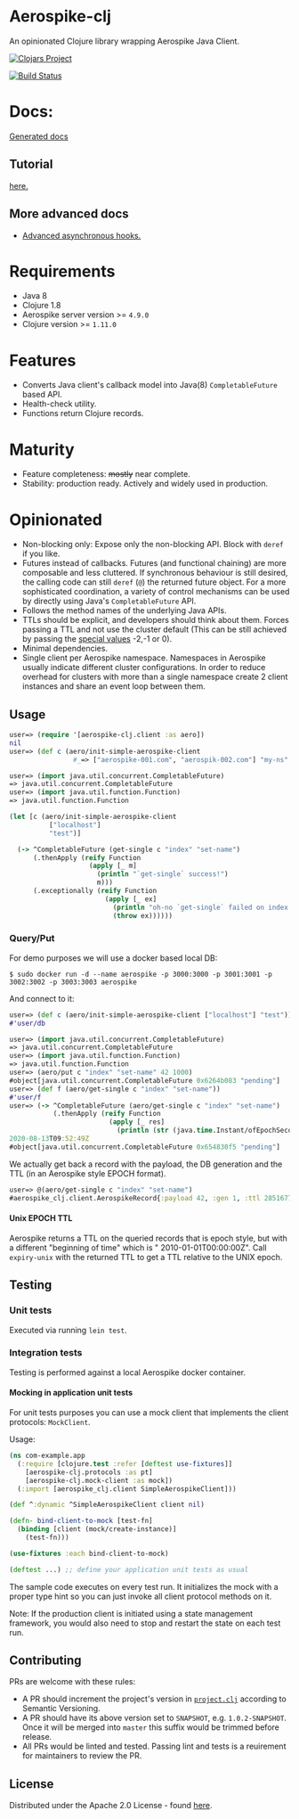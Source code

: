 # Aerospike-clj

An opinionated Clojure library wrapping Aerospike Java Client.

[![Clojars Project](https://img.shields.io/clojars/v/com.appsflyer/aerospike-clj.svg)](https://clojars.org/com.appsflyer/aerospike-clj)

[![Build Status](https://img.shields.io/github/workflow/status/AppsFlyer/aerospike-clj/Push%20CI%20-%20master?event=push&branch=master&label=build%20%26%20test)](https://github.com/AppsFlyer/aerospike-clj/actions)

# Docs:

[Generated docs](https://appsflyer.github.io/aerospike-clj/)

## Tutorial

[here.](https://appsflyer.github.io/aerospike-clj/tutorial.html)

## More advanced docs

* [Advanced asynchronous hooks.](https://appsflyer.github.io/aerospike-clj/advanced-async-hooks.html)

# Requirements

- Java 8
- Clojure 1.8
- Aerospike server version >= `4.9.0`
- Clojure version >= `1.11.0`

# Features

- Converts Java client's callback model into Java(8) `CompletableFuture` based API.
- Health-check utility.
- Functions return Clojure records.

# Maturity

- Feature completeness: ~~mostly~~ near complete.
- Stability: production ready. Actively and widely used in production.

# Opinionated

- Non-blocking only: Expose only the non-blocking API. Block with `deref` if you like.
- Futures instead of callbacks. Futures (and functional chaining) are more composable and less cluttered.
  If synchronous behaviour is still desired, the calling code can still `deref` (`@`) the returned future object.
  For a more sophisticated coordination, a variety of control mechanisms can be used by directly using Java's
  `CompletableFuture` API.
- Follows the method names of the underlying Java APIs.
- TTLs should be explicit, and developers should think about them. Forces passing a TTL and not use the cluster default
  (This can be still achieved by passing
  the [special values](https://www.aerospike.com/apidocs/java/com/aerospike/client/policy/WritePolicy.html#expiration)
  -2,-1 or 0).
- Minimal dependencies.
- Single client per Aerospike namespace. Namespaces in Aerospike usually indicate different cluster configurations.
  In order to reduce overhead for clusters with more than a single namespace create 2 client instances and share an
  event loop between them.

## Usage

```clojure
user=> (require '[aerospike-clj.client :as aero])
nil
user=> (def c (aero/init-simple-aerospike-client
                #_=> ["aerospike-001.com", "aerospik-002.com"] "my-ns" {:enable-logging true}))
```

```clojure
user=> (import java.util.concurrent.CompletableFuture)
=> java.util.concurrent.CompletableFuture
user=> (import java.util.function.Function)
=> java.util.function.Function

(let [c (aero/init-simple-aerospike-client
          ["localhost"]
          "test")]

  (-> ^CompletableFuture (get-single c "index" "set-name")
      (.thenApply (reify Function
                    (apply [_ m]
                      (println "`get-single` success!")
                      m)))
      (.exceptionally (reify Function
                        (apply [_ ex]
                          (println "oh-no `get-single` failed on index `index`")
                          (throw ex))))))
```

### Query/Put

For demo purposes we will use a docker based local DB:

```shell
$ sudo docker run -d --name aerospike -p 3000:3000 -p 3001:3001 -p 3002:3002 -p 3003:3003 aerospike
```

And connect to it:

```clojure
user=> (def c (aero/init-simple-aerospike-client ["localhost"] "test"))
#'user/db
```

```clojure
user=> (import java.util.concurrent.CompletableFuture)
=> java.util.concurrent.CompletableFuture
user=> (import java.util.function.Function)
=> java.util.function.Function
user=> (aero/put c "index" "set-name" 42 1000)
#object[java.util.concurrent.CompletableFuture 0x6264b083 "pending"]
user=> (def f (aero/get-single c "index" "set-name"))
#'user/f
user=> (-> ^CompletableFuture (aero/get-single c "index" "set-name")
           (.thenApply (reify Function
                         (apply [_ res]
                           (println (str (java.time.Instant/ofEpochSecond (aero/expiry-unix (:ttl res)))))))))
2020-08-13T09:52:49Z
#object[java.util.concurrent.CompletableFuture 0x654830f5 "pending"]
```

We actually get back a record with the payload, the DB generation and the TTL (in an Aerospike style EPOCH format).

```clojure
user=> @(aero/get-single c "index" "set-name")
#aerospike_clj.client.AerospikeRecord{:payload 42, :gen 1, :ttl 285167713}
```

#### Unix EPOCH TTL

Aerospike returns a TTL on the queried records that is epoch style, but with a different "beginning of time" which is "
2010-01-01T00:00:00Z".
Call `expiry-unix` with the returned TTL to get a TTL relative to the UNIX epoch.

## Testing

### Unit tests

Executed via running `lein test`.

### Integration tests

Testing is performed against a local Aerospike docker container.

#### Mocking in application unit tests

For unit tests purposes you can use a mock client that implements the client protocols: `MockClient`.

Usage:

```clojure
(ns com-example.app
  (:require [clojure.test :refer [deftest use-fixtures]]
    [aerospike-clj.protocols :as pt]
    [aerospike-clj.mock-client :as mock])
  (:import [aerospike_clj.client SimpleAerospikeClient]))

(def ^:dynamic ^SimpleAerospikeClient client nil)

(defn- bind-client-to-mock [test-fn]
  (binding [client (mock/create-instance)]
    (test-fn)))

(use-fixtures :each bind-client-to-mock)

(deftest ...) ;; define your application unit tests as usual
```

The sample code executes on every test run. It initializes the mock with a proper type hint
so you can just invoke all client protocol methods on it.

Note: If the production client is initiated using a state management framework,
you would also need to stop and restart the state on each test run.

## Contributing

PRs are welcome with these rules:

* A PR should increment the project's version in [`project.clj`](project.clj) according
  to Semantic Versioning.
* A PR should have its above version set to `SNAPSHOT`, e.g. `1.0.2-SNAPSHOT`.
  Once it will be merged into `master` this suffix would be trimmed before release.
* All PRs would be linted and tested. Passing lint and tests is a reuirement for
  maintainers to review the PR.

## License

Distributed under the Apache 2.0 License - found [here](https://github.com/AppsFlyer/aerospike-clj/blob/master/LICENSE).

